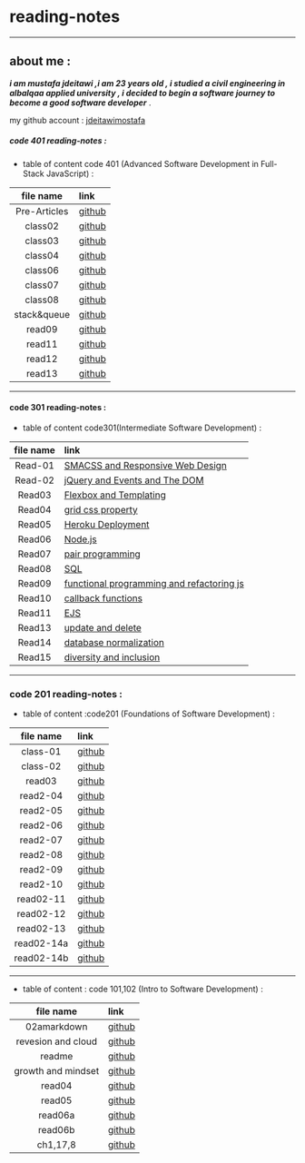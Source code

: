 # reading-notes

***

## about me :
***i am mustafa jdeitawi ,i am 23 years old , i studied a civil engineering in albalqaa applied university , i decided to begin a software journey to become a good software developer*** .

my github account : [jdeitawimostafa](https://github.com/jdeitawimostafa)

##### code 401 reading-notes :  

- table of content code 401 (Advanced Software Development in Full-Stack JavaScript) :

|file name|link|
|:-------:|:---|
|Pre-Articles|[github](https://jdeitawimostafa.github.io/reading-notes/pre-401)|
|class02|[github](https://jdeitawimostafa.github.io/reading-notes/class01)|
|class03|[github](https://jdeitawimostafa.github.io/reading-notes/class03-401)|
|class04|[github](https://jdeitawimostafa.github.io/reading-notes/class04-401)|
|class06|[github](https://jdeitawimostafa.github.io/reading-notes/read06-401)|
|class07|[github](https://jdeitawimostafa.github.io/reading-notes/read07-401)|
|class08|[github](https://jdeitawimostafa.github.io/reading-notes/read08-401)|
|stack&queue|[github](https://jdeitawimostafa.github.io/reading-notes/read-stack&queue-401)|
|read09|[github](https://jdeitawimostafa.github.io/reading-notes/read09-401)|
|read11|[github](https://jdeitawimostafa.github.io/reading-notes/read11-401)|
|read12|[github](https://jdeitawimostafa.github.io/reading-notes/read12-401)|
|read13|[github](https://jdeitawimostafa.github.io/reading-notes/read13-401)|

***


#### code 301 reading-notes :

- table of content code301(Intermediate Software Development) :

|file name|link|
|:-------:|:---|
|Read-01|[SMACSS and Responsive Web Design](https://jdeitawimostafa.github.io/reading-notes/Read01-301)|
|Read-02|[jQuery and Events and The DOM](https://jdeitawimostafa.github.io/reading-notes/read02-301)|
|Read03|[Flexbox and Templating](https://jdeitawimostafa.github.io/reading-notes/read03-301)|
|Read04|[grid css property ](https://jdeitawimostafa.github.io/reading-notes/read04-301)|
|Read05|[Heroku Deployment](https://jdeitawimostafa.github.io/reading-notes/heroku)
|Read06|[Node.js](https://jdeitawimostafa.github.io/reading-notes/read06-301)|
|Read07|[pair programming](https://jdeitawimostafa.github.io/reading-notes/read07-301)|
|Read08|[SQL](https://jdeitawimostafa.github.io/reading-notes/read08-301)|
|Read09|[functional programming and refactoring js](https://jdeitawimostafa.github.io/reading-notes/read09-301)|
|Read10|[callback functions](https://jdeitawimostafa.github.io/reading-notes/read10-301)|
|Read11|[EJS](https://jdeitawimostafa.github.io/reading-notes/read11-301)|
|Read13|[update and delete](https://jdeitawimostafa.github.io/reading-notes/read13-301)|
|Read14|[database normalization](https://jdeitawimostafa.github.io/reading-notes/read14-301)|
|Read15|[diversity and inclusion](https://jdeitawimostafa.github.io/reading-notes/read15-301)|




*** 

### code 201 reading-notes :

- table of content :code201 (Foundations of Software Development) :

|file name|link|
|:-------:|:---|
|class-01|[github](https://jdeitawimostafa.github.io/reading-notes1/class-01)|
|class-02|[github](https://jdeitawimostafa.github.io/reading-notes1/class-02)|
|read03|[github](https://jdeitawimostafa.github.io/reading-notes1/read03)|
|read2-04|[github](https://jdeitawimostafa.github.io/reading-notes1/read2-04)|
|read2-05|[github](https://jdeitawimostafa.github.io/reading-notes1/read2-05)|
|read2-06|[github](https://jdeitawimostafa.github.io/reading-notes1/read2-06)|
|read2-07|[github](https://jdeitawimostafa.github.io/reading-notes1/read2-07)|
|read2-08|[github](https://jdeitawimostafa.github.io/reading-notes1/read2-08)|
|read2-09|[github](https://jdeitawimostafa.github.io/reading-notes1/read2-09)|
|read2-10|[github](https://jdeitawimostafa.github.io/reading-notes1/read2-10)|
|read02-11|[github](https://jdeitawimostafa.github.io/reading-notes1/read02-11)|
|read02-12|[github](https://jdeitawimostafa.github.io/reading-notes1/read02-12)|
|read02-13|[github](https://jdeitawimostafa.github.io/reading-notes1/read02-13)|
|read02-14a|[github](https://jdeitawimostafa.github.io/reading-notes1/read02-14a)
|read02-14b|[github](https://jdeitawimostafa.github.io/reading-notes1/read02-14b)


***


- table of content : code 101,102 (Intro to Software Development) : 

|file name|link|
|:-------:|:---|
|02amarkdown|[github](https://jdeitawimostafa.github.io/reading-notes1/02amarkdown)|
|revesion and cloud|[github](https://jdeitawimostafa.github.io/reading-notes1/revesion%20and%20cloud)| 
|readme|[github](https://jdeitawimostafa.github.io/reading-notes1/)|
|growth and mindset|[github](https://jdeitawimostafa.github.io/reading-notes1/growth%20and%20mindset)|
|read04|[github](https://jdeitawimostafa.github.io/reading-notes1/read04)|
|read05|[github](https://jdeitawimostafa.github.io/reading-notes1/read05)|
|read06a|[github](https://jdeitawimostafa.github.io/reading-notes1/read06a)|
|read06b|[github](https://jdeitawimostafa.github.io/reading-notes1/read06b)|
|ch1,17,8|[github](https://jdeitawimostafa.github.io/reading-notes1/ch1,17,8)|
